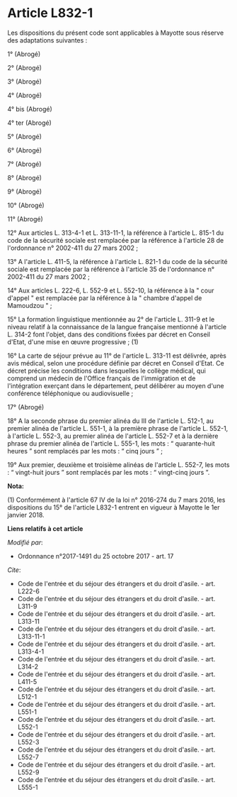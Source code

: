 # Article L832-1

Les dispositions du présent code sont applicables à Mayotte sous réserve des adaptations suivantes : 

1° (Abrogé) 

2° (Abrogé) 

3° (Abrogé) 

4° (Abrogé) 

4° bis (Abrogé) 

4° ter (Abrogé) 

5° (Abrogé) 

6° (Abrogé) 

7° (Abrogé) 

8° (Abrogé) 

9° (Abrogé) 

10° (Abrogé) 

11° (Abrogé) 

12° Aux articles L. 313-4-1 et L. 313-11-1, la référence à l'article L. 815-1 du code de la sécurité sociale est remplacée
par la référence à l'article 28 de l'ordonnance n° 2002-411 du 27 mars 2002 ; 

13° A l'article L. 411-5, la référence à l'article L. 821-1 du code de la sécurité sociale est remplacée par la référence à
l'article 35 de l'ordonnance n° 2002-411 du 27 mars 2002 ; 

14° Aux articles L. 222-6, L. 552-9 et L. 552-10, la référence à la " cour d'appel " est remplacée par la référence à la "
chambre d'appel de Mamoudzou " ; 

15° La formation linguistique mentionnée au 2° de l'article L. 311-9 et le niveau relatif à la connaissance de la langue
française mentionné à l'article L. 314-2 font l'objet, dans des conditions fixées par décret en Conseil d'Etat, d'une mise en
œuvre progressive ; (1) 

16° La carte de séjour prévue au 11° de l'article L. 313-11 est délivrée, après avis médical, selon une procédure définie par
décret en Conseil d'Etat. Ce décret précise les conditions dans lesquelles le collège médical, qui comprend un médecin de
l'Office français de l'immigration et de l'intégration exerçant dans le département, peut délibérer au moyen d'une conférence
téléphonique ou audiovisuelle ; 

17° (Abrogé) 

18° A la seconde phrase du premier alinéa du III de l'article L. 512-1, au premier alinéa de l'article L. 551-1, à la
première phrase de l'article L. 552-1, à l'article L. 552-3, au premier alinéa de l'article L. 552-7 et à la dernière phrase
du premier alinéa de l'article L. 555-1, les mots : “ quarante-huit heures ” sont remplacés par les mots : “ cinq jours ” ; 

19° Aux premier, deuxième et troisième alinéas de l'article L. 552-7, les mots : “ vingt-huit jours ” sont remplacés par les
mots : “ vingt-cinq jours ”.

**Nota:**

(1) Conformément à l'article 67 IV de la loi n° 2016-274 du 7 mars 2016, les dispositions du 15° de l'article L832-1 entrent
en vigueur à Mayotte le 1er janvier 2018.

**Liens relatifs à cet article**

_Modifié par_:

  - Ordonnance n°2017-1491 du 25 octobre 2017 - art. 17

_Cite_:

  - Code de l'entrée et du séjour des étrangers et du droit d'asile. - art. L222-6
  - Code de l'entrée et du séjour des étrangers et du droit d'asile. - art. L311-9
  - Code de l'entrée et du séjour des étrangers et du droit d'asile. - art. L313-11
  - Code de l'entrée et du séjour des étrangers et du droit d'asile. - art. L313-11-1
  - Code de l'entrée et du séjour des étrangers et du droit d'asile. - art. L313-4-1
  - Code de l'entrée et du séjour des étrangers et du droit d'asile. - art. L314-2
  - Code de l'entrée et du séjour des étrangers et du droit d'asile. - art. L411-5
  - Code de l'entrée et du séjour des étrangers et du droit d'asile. - art. L512-1
  - Code de l'entrée et du séjour des étrangers et du droit d'asile. - art. L551-1
  - Code de l'entrée et du séjour des étrangers et du droit d'asile. - art. L552-1
  - Code de l'entrée et du séjour des étrangers et du droit d'asile. - art. L552-3
  - Code de l'entrée et du séjour des étrangers et du droit d'asile. - art. L552-7
  - Code de l'entrée et du séjour des étrangers et du droit d'asile. - art. L552-9
  - Code de l'entrée et du séjour des étrangers et du droit d'asile. - art. L555-1
